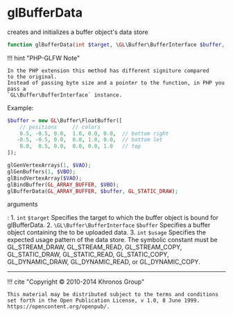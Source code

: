 # glBufferData
creates and initializes a buffer object's data store

```php
function glBufferData(int $target, \GL\Buffer\BufferInterface $buffer, int $usage) : void
```

!!! hint "PHP-GLFW Note"

    In the PHP extension this method has different signiture compared
    to the original.
    Instead of passing byte size and a pointer to the function, in PHP you pass a
    `GL\Buffer\BufferInterface` instance.

Example:
```php
$buffer = new GL\Buffer\FloatBuffer([
    // positions     // colors
    0.5, -0.5, 0.0,  1.0, 0.0, 0.0,  // bottom right
   -0.5, -0.5, 0.0,  0.0, 1.0, 0.0,  // bottom let
    0.0,  0.5, 0.0,  0.0, 0.0, 1.0   // top
]);

glGenVertexArrays(1, $VAO);
glGenBuffers(1, $VBO);
glBindVertexArray($VAO);
glBindBuffer(GL_ARRAY_BUFFER, $VBO);
glBufferData(GL_ARRAY_BUFFER, $buffer, GL_STATIC_DRAW);
```

arguments

:    1. `int` `$target` Specifies the target to which the buffer object is bound
    for glBufferData.
    2. `\GL\Buffer\BufferInterface` `$buffer` Specifies a buffer object
    containing the to be uploaded data.
    3. `int` `$usage` Specifies the expected usage pattern of the data store. The
    symbolic constant must be GL_STREAM_DRAW, GL_STREAM_READ, GL_STREAM_COPY,
    GL_STATIC_DRAW, GL_STATIC_READ, GL_STATIC_COPY, GL_DYNAMIC_DRAW,
    GL_DYNAMIC_READ, or GL_DYNAMIC_COPY.

---
     

!!! cite "Copyright © 2010-2014 Khronos Group"

    This material may be distributed subject to the terms and conditions set forth in the Open Publication License, v 1.0, 8 June 1999. https://opencontent.org/openpub/.